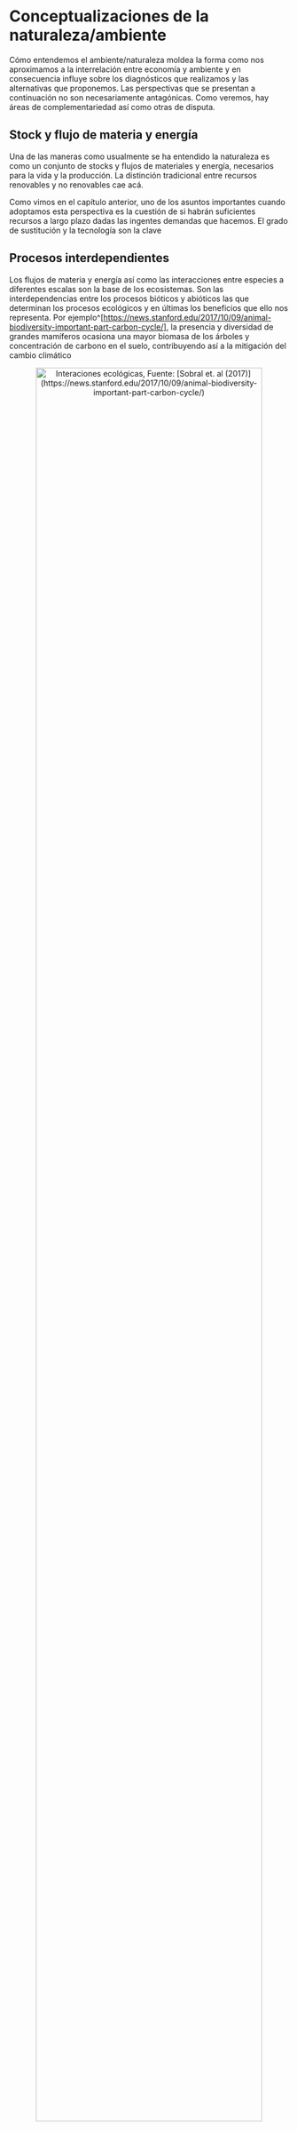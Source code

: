 

# Conceptualizaciones de la naturaleza/ambiente

Cómo entendemos el ambiente/naturaleza moldea la forma como nos aproximamos a la interrelación entre economía y ambiente y en consecuencia influye sobre los diagnósticos que realizamos y las alternativas que proponemos. Las perspectivas que se presentan a continuación no son necesariamente antagónicas. Como veremos, hay áreas de complementariedad así como otras de disputa.

## Stock y flujo de materia y energía

Una de las maneras como usualmente se ha entendido la naturaleza es como un conjunto de stocks y flujos de materiales y energía, necesarios para la vida y la producción. La distinción tradicional entre recursos renovables y no renovables cae acá. 

Como  vimos en el capítulo anterior, uno de los asuntos importantes cuando adoptamos esta perspectiva es la cuestión de si habrán suficientes recursos a largo plazo dadas las ingentes demandas que hacemos. El grado de sustitución y la tecnología son la clave

## Procesos interdependientes

Los flujos de materia y energía así como las interacciones entre especies a diferentes escalas son la base de los ecosistemas. Son las interdependencias entre los procesos bióticos y abióticos las que determinan los procesos ecológicos y en últimas los beneficios que ello nos representa. Por ejemplo^[https://news.stanford.edu/2017/10/09/animal-biodiversity-important-part-carbon-cycle/], la presencia y diversidad de grandes mamíferos ocasiona una mayor biomasa de los árboles y concentración de carbono en el suelo, contribuyendo así a la mitigación del cambio climático 



<div class="figure" style="text-align: center">
<img src="C:/Users/andre/Google Drive/Uninorte/Uninorte-docencia/bookdown/EMA/ema/img/mammals.png" alt="Interaciones ecológicas, Fuente: [Sobral et. al (2017)](https://news.stanford.edu/2017/10/09/animal-biodiversity-important-part-carbon-cycle/)" width="90%" />
<p class="caption">(\#fig:unnamed-chunk-1)Interaciones ecológicas, Fuente: [Sobral et. al (2017)](https://news.stanford.edu/2017/10/09/animal-biodiversity-important-part-carbon-cycle/)</p>
</div>

Desde la perspectiva ecológica debe tenerse en cuenta las siguientes características^[Lo que sigue está basado en Vatn, A., 2015, *Environmental governance, institutions, policies and actions*, Ed. Edward Elgar ]

🐦 Estabilidad, variabilidad y cambio: a lo largo del tiempo los ecosistemas aparecen y desaparecen. Modificaciones en patrones del clima, por ejemplo ocasionadas por cambios en la radiación solar, desencadena transformaciones ecológicas de gran escala. Aún un regimen de estabilidad está caracterizado por la variabilidad


🐦 Ciclado y conectividad: las dinámicas biológicas son importantes para los ciclos de los compuestos importantes para la vida: carbono, nitrógeno, fósforo, etc. 

🐦 Escala: los procesos operan a diferentes escalas temporales y espaciales. Las pestes, los incendios, la lluvía, tienden a ser de escala local/regional. El cambio en la composición de la atmósfera opera a una escala global y es de muy larga duración. 

🐦 Enlaces entre escalas y procesos: por ejemplo, el ciclo del agua afecta el crecimiento biológco terrestre, lo que a su vez influencia el volumen de carbono secuestrado

🐦 Resiliencia y umbrales: los sistemas están sujetos a perturbaciones y choques. Cuando el sistema es capaz de absorber esos choques y mantener su funcionamiento, decimos que es resiliente. En algunos casos ello significa la capacidad de cambiar y adaptarse. Un umbral, o punto de quiebre, corresponde a un nivel de una variable estado del sistema tal que si ese nivel se sobrepasa el sistema se dirige hacia un nuevo estado

<div class="figure" style="text-align: center">
<img src="C:/Users/andre/Google Drive/Uninorte/Uninorte-docencia/bookdown/EMA/ema/img/resilience.png" alt="Estabilidad y resiliencia, Fuente: Tomado de Vatn(2015" width="90%" />
<p class="caption">(\#fig:unnamed-chunk-2)Estabilidad y resiliencia, Fuente: Tomado de Vatn(2015</p>
</div>


## Capital natural


Desde el punto de vista económico se ha propuesto conceptualizar la naturaleza como capital natural. Es decir, que los ecosistemas pueden ser vistos como activos que generan un flujo de beneficios/servicios/contribuciones. Esto plantea varias situaciones. Primero, el capital suele tener un precio. Segundo, interactúa con otros tipos de capital para producir los bienes y servicios que valoramos los humanos. Tercero, el capital natural hace parte del portafolio de activos que administran los agentes para alcanzar sus propósitos. 

### Portafolio y arbitraje

Ilustremos lo anterior. Suponga que tiene dos activos. El primero tiene un precio de $p_j(t)$ y ofrece una tasa de retorno $r_j(t)$. El otro activo, $i$ tiene precio $p_i(t)$ y retorno $r_i(t)$. El agente es indiferente entre los dos activos si

\begin{equation}
r_j(t)+\dfrac{dp_j(t)/dt}{p_j(t)}=r_i(t)+\dfrac{dp_i(t)/dt}{p_i(t)}
\end{equation}

Donde el segundo término a cada lado significa las ganancias/pérdidas de capital. La asignación correcta supone que tenemos unos precios adecuados para valorar los activos. En mercados que funcionan bien, el precio de mercado sería adecuado para valorar el activo. Por ejemplo, si el activo $i$ es una pesquería en mar abierto entonces podemos presumir que $p_i(t)=0$, con lo cual no habrá condición de arbitraje. Implicaría que para el agente no hay razón alguna para acumular dicho activo. En este caso, acumular significa no explotar. 

La idea de unos precios de mercado que regulen el acceso es ilusoria, sin embargo, nuestra lógica sugiere que requerimos unos precios. En teoría deberíamos valorar el activo usando su precio sombra, es decir, aquel que refleja el valor que tiene el activo para la sociedad. 


